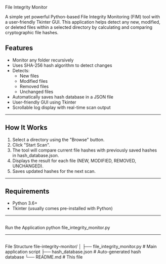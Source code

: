 File Integrity Monitor

A simple yet powerful Python-based File Integrity Monitoring (FIM) tool with a user-friendly Tkinter GUI. This application helps detect any new, modified, or deleted files within a selected directory by calculating and comparing cryptographic file hashes.

## Features

- Monitor any folder recursively
- Uses SHA-256 hash algorithm to detect changes
- Detects:
  - New files
  - Modified files
  - Removed files
  - Unchanged files
- Automatically saves hash database in a JSON file
- User-friendly GUI using Tkinter
- Scrollable log display with real-time scan output

---

## How It Works

1. Select a directory using the "Browse" button.
2. Click "Start Scan".
3. The tool will compare current file hashes with previously saved hashes in hash_database.json.
4. Displays the result for each file (NEW, MODIFIED, REMOVED, UNCHANGED).
5. Saves updated hashes for the next scan.

---

## Requirements

- Python 3.6+
- Tkinter (usually comes pre-installed with Python)

---

##
Run the Application
python file_integrity_monitor.py

---

##
File Structure
file-integrity-monitor/
│
├── file_integrity_monitor.py   # Main application script
├── hash_database.json          # Auto-generated hash database
└── README.md                   # This file
